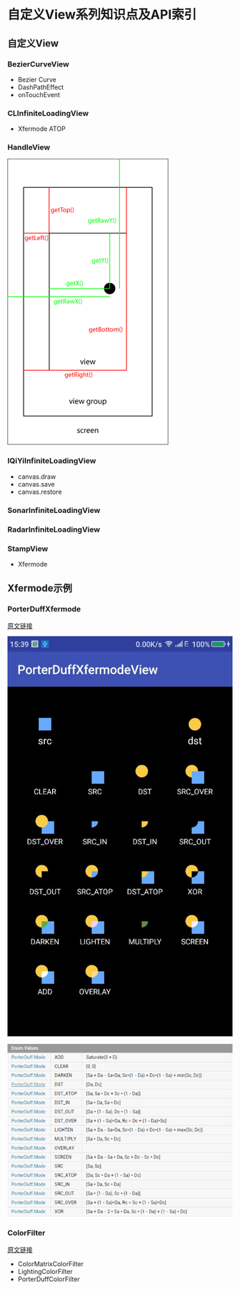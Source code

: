 # 自定义View系列知识点及API索引

## 自定义View

### BezierCurveView
- Bezier Curve
- DashPathEffect
- onTouchEvent

### CLInfiniteLoadingView
- Xfermode ATOP

### HandleView
![Android坐标](./img/Coordinator.png)

### IQiYiInfiniteLoadingView
- canvas.draw
- canvas.save
- canvas.restore

### SonarInfiniteLoadingView

### RadarInfiniteLoadingView

### StampView
- Xfermode

## Xfermode示例

### PorterDuffXfermode
[原文链接](http://blog.csdn.net/allen315410/article/details/45077165)

![PorterDuffXfermode.png](./img/PorterDuffXfermode.jpg)

![PorterDuffXfermode.png](./img/PorterDuffXfermode-Form.png)

### ColorFilter
[原文链接](http://www.cnblogs.com/tianzhijiexian/p/4297104.html)

- ColorMatrixColorFilter
- LightingColorFilter
- PorterDuffColorFilter